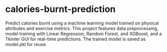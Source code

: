 # calories-burnt-prediction
Predict calories burnt using a machine learning model trained on physical attributes and exercise metrics. This project features data preprocessing, model training with Linear Regression, Random Forest, and XGBoost, and a Tkinter GUI for real-time predictions. The trained model is saved as model.pkl for reuse.
